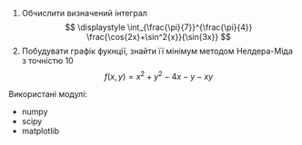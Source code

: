 1. Обчислити визначений інтеграл 
$$
\displaystyle
\int_{\frac{\pi}{7}}^{\frac{\pi}{4}} \frac{\cos{2x}+\sin^2{x}}{\sin{3x}}
$$
2. Побудувати графік фукнції, знайти її мінімум методом Нелдера-Міда з точністю 10
$$
\displaystyle
f(x,y)=x^2+y^2-4x-y-xy
$$

Використані модулі:
- numpy 
- scipy
- matplotlib 